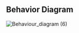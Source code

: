## Behavior Diagram


![Behaviour_diagram (6)](https://user-images.githubusercontent.com/94158848/143039472-d05b4280-33fd-4078-ac8c-5264db6b4e77.png)


